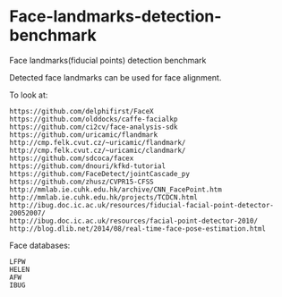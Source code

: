 # Face-landmarks-detection-benchmark
Face landmarks(fiducial points) detection benchmark

Detected face landmarks can be used for face alignment.

To look at:
~~~
https://github.com/delphifirst/FaceX
https://github.com/olddocks/caffe-facialkp
https://github.com/ci2cv/face-analysis-sdk
https://github.com/uricamic/flandmark
http://cmp.felk.cvut.cz/~uricamic/flandmark/
http://cmp.felk.cvut.cz/~uricamic/clandmark/
https://github.com/sdcoca/facex
https://github.com/dnouri/kfkd-tutorial
https://github.com/FaceDetect/jointCascade_py
https://github.com/zhusz/CVPR15-CFSS
http://mmlab.ie.cuhk.edu.hk/archive/CNN_FacePoint.htm
http://mmlab.ie.cuhk.edu.hk/projects/TCDCN.html
http://ibug.doc.ic.ac.uk/resources/fiducial-facial-point-detector-20052007/
http://ibug.doc.ic.ac.uk/resources/facial-point-detector-2010/
http://blog.dlib.net/2014/08/real-time-face-pose-estimation.html
~~~

Face databases:
~~~
LFPW
HELEN
AFW
IBUG
~~~
